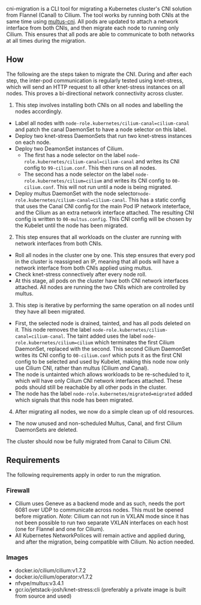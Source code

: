 cni-migration is a CLI tool for migrating a Kubernetes cluster's CNI solution
from Flannel (Canal) to Cilium. The tool works by running both CNIs at the same
time using [multus-cni](https://github.com/intel/multus-cni/). All pods are
updated to attach a network interface from both CNIs, and then migrate each node
to running only Cilium. This ensures that all pods are able to communicate to
both networks at all times during the migration.

## How

The following are the steps taken to migrate the CNI. During and after each
step, the inter-pod communication is regularly tested using knet-stress, which
will send an HTTP request to all other knet-stress instances on all nodes. This
proves a bi-directional network connectivity across cluster.

1. This step involves installing both CNIs on all nodes and labelling the nodes
   accordingly.

- Label all nodes with `node-role.kubernetes/cilium-canal=cilium-canal` and
  patch the canal DaemonSet to have a node selector on this label.
- Deploy two knet-stress DaemonSets that run two knet-stress instances on each
  node.
- Deploy two DeamonSet instances of Cilium.
  - The first has a node selector on the label
    `node-role.kubernetes/cilium-canal=cilium-canal` and writes its CNI config
    to `99-cilium.conf`. This then runs on all nodes.
  - The second has a node selector on the label
    `node-role.kubernetes/cilium=cilium` and writes its CNI config
    to `00-cilium.conf`. This will not run until a node is being migrated.
- Deploy multus DaemonSet with the node
  selector`node-role.kubernetes/cilium-canal=cilium-canal`. This has a static
  config that uses the Canal CNI config for the main Pod IP network inteterface,
  and the Cilium as an extra network interface attached. The resulting CNI
  config is written to `00-multus.config`. This CNI config will be chosen by the
  Kubelet until the node has been migrated.

2. This step ensures that all workloads on the cluster are running with network
   interfaces from both CNIs.

- Roll all nodes in the cluster one by one. This step ensures that every pod
  in the cluster is reassigned an IP, meaning that all pods will have a
  network interface from both CNIs applied using multus.
- Check knet-stress connectively after every node roll.
- At this stage, all pods on the cluster have both CNI network interfaces
  attached. All nodes are running the two CNIs which are controlled by multus.

3. This step is iterative by performing the same operation on all nodes until
   they have all been migrated.

- First, the selected node is drained, tainted, and has all pods deleted on it.
  This node removes the label `node-role.kubernetes/cilium-canal=cilium-canal`.
  The taint added uses the label `node-role.kubernetes/cilium=cilium` which
  terminates the first Cilium DaemonSet, replaced with the second. This second
  Cilium DaemonSet writes its CNI config to `00-cilium.conf` which puts it as
  the first CNI config to be selected and used by Kubelet, making this node now
  only use Cilium CNI, rather than multus (Cilium _and_ Canal).
- The node is untainted which allows workloads to be re-scheduled to it,
  which will have only Cilium CNI network interfaces attached. These pods should
  still be reachable by all other pods in the cluster.
- The node has the label `node-role.kubernetes/migrated=migrated` added which
  signals that this node has been migrated.

4. After migrating all nodes, we now do a simple clean up of old resources.

- The now unused and non-scheduled Multus, Canal, and first Cilium DaemonSets
  are deleted.

The cluster should now be fully migrated from Canal to Cilium CNI.

## Requirements

The following requirements apply in order to run the migration.

### Firewall

- Cilium uses Geneve as a backend mode and as such, needs the port 6081 over UDP
  to communicate across nodes. This must be opened before migration.
  *Note*: Cilium can not run in VXLAN mode since it has not been possible to
  run two separate VXLAN interfaces on each host (one for Flannel and one for
  Cilium).
- All Kubernetes NetworkPolices will remain active and applied during, and after
  the migration, being compatible with Cilium. No action needed.

### Images

- docker.io/cilium/cilium:v1.7.2
- docker.io/cilium/operator:v1.7.2
- nfvpe/multus:v3.4.1
- gcr.io/jetstack-josh/knet-stress:cli (preferably a private image is built from
  source and used)
